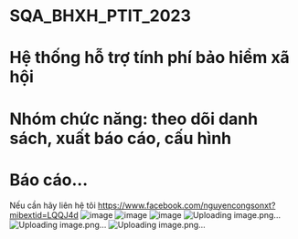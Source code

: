 # SQA_BHXH_PTIT_2023
# Hệ thống hỗ trợ tính phí bảo hiểm xã hội
# Nhóm chức năng: theo dõi danh sách, xuất báo cáo, cấu hình
# Báo cáo...
Nếu cần hãy liên hệ tôi
https://www.facebook.com/nguyencongsonxt?mibextid=LQQJ4d
![image](https://user-images.githubusercontent.com/91744029/225232062-22ca5267-30a6-4188-8ae7-b0eb9d7ac54f.png)
![image](https://user-images.githubusercontent.com/91744029/225232001-33a4d380-7c93-4df6-a64f-4ae747f1be1a.png)
![image](https://user-images.githubusercontent.com/91744029/225232134-1be8c52b-c10e-4ea6-8495-96cca04e1077.png)
![Uploading image.png…]()
![Uploading image.png…]()
![Uploading image.png…]()
